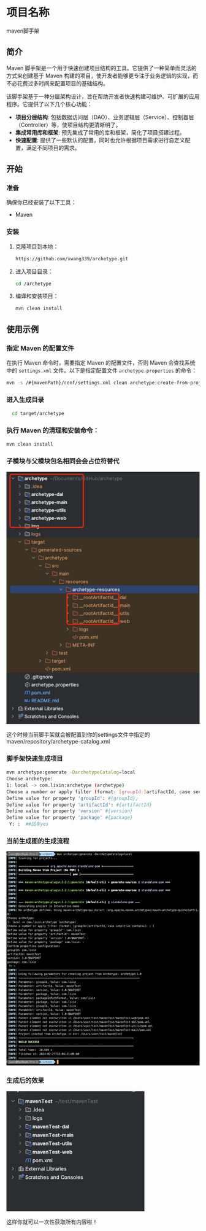# 项目名称

maven脚手架


## 简介

Maven 脚手架是一个用于快速创建项目结构的工具。它提供了一种简单而灵活的方式来创建基于 Maven 构建的项目，使开发者能够更专注于业务逻辑的实现，而不必花费过多时间来配置项目的基础结构。

该脚手架基于一种分层架构设计，旨在帮助开发者快速构建可维护、可扩展的应用程序。它提供了以下几个核心功能：

- **项目分层结构**: 包括数据访问层（DAO）、业务逻辑层（Service）、控制器层（Controller）等，使项目结构更清晰明了。
- **集成常用库和框架**: 预先集成了常用的库和框架，简化了项目搭建过程。
- **快速配置**: 提供了一些默认的配置，同时也允许根据项目需求进行自定义配置，满足不同项目的需求。


## 开始

### 准备

确保你已经安装了以下工具：

- Maven

### 安装

1. 克隆项目到本地：

   ```bash
   https://github.com/xwang339/archetype.git
   ```

2. 进入项目目录：

   ```bash
   cd /archetype
   ```

3. 编译和安装项目：

   ```bash
   mvn clean install
   ```


## 使用示例

### 指定 Maven 的配置文件

在执行 Maven 命令时，需要指定 Maven 的配置文件，否则 Maven 会查找系统中的 `settings.xml` 文件。以下是指定配置文件 `archetype.properties` 的命令：

```bash
mvn -s /#{mavenPath}/conf/settings.xml clean archetype:create-from-project -Darchetype.properties=./archetype.properties
```

### 进入生成目录
```bash
  cd target/archetype
```
### 执行 Maven 的清理和安装命令：
```bash
mvn clean install
```

### 子模块与父模块包名相同会会占位符替代
![img.png](./img/img_5.png)

这个时候当前脚手架就会被配置到你的settings文件中指定的maven/repository/archetype-catalog.xml

### 脚手架快速生成项目

```bash
mvn archetype:generate -DarchetypeCatalog=local
Choose archetype:
1: local -> com.lixin:archetype (archetype)
Choose a number or apply filter (format: [groupId:]artifactId, case sensitive contains): : 1 ##选择本地的脚手架如果你生成了多个脚手架他可能会有多个选择
Define value for property 'groupId': #{groupId}」 
Define value for property 'artifactId': #{artifactId} 
Define value for property 'version' #{version}
Define value for property 'package' #{package}
 Y: :  ##回车yes
```

### 当前生成图的生成流程
![img_4.png](./img/img_4.png)


### 生成后的效果
![img_3.png](./img/img_3.png)





这样你就可以一次性获取所有内容啦！

